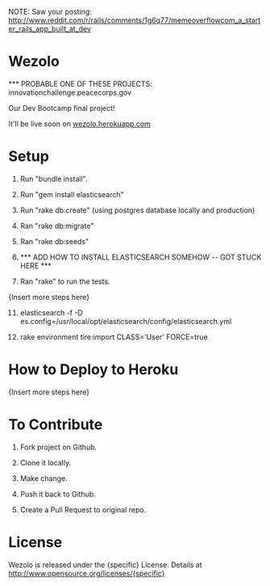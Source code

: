 NOTE: Saw your posting:
http://www.reddit.com/r/rails/comments/1g6q77/memeoverflowcom_a_starter_rails_app_built_at_dev

Wezolo
======

*** PROBABLE ONE OF THESE PROJECTS: innovationchallenge.peacecorps.gov

Our Dev Bootcamp final project!

It'll be live soon on [wezolo.herokuapp.com](http://wezolo.herokuapp.com)

Setup
=====

1. Run "bundle install".

2. Run "gem install elasticsearch" 

3. Run "rake db:create" (using postgres database locally and production)

4. Ran "rake db:migrate"

5. Ran "rake db:seeds"

7. *** ADD HOW TO INSTALL ELASTICSEARCH SOMEHOW -- GOT STUCK HERE ***

6. Ran "rake" to run the tests.

{Insert more steps here}

11. elasticsearch -f -D es.config=/usr/local/opt/elasticsearch/config/elasticsearch.yml

12. rake environment tire:import CLASS='User' FORCE=true

How to Deploy to Heroku
=======================

{Insert more steps here}

To Contribute
=============

1. Fork project on Github.

2. Clone it locally.

3. Make change.

4. Push it back to Github.

5. Create a Pull Request to original repo.

License
=======

Wezolo is released under the {specific} License. Details at http://www.opensource.org/licenses/{specific}

